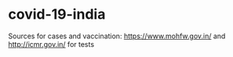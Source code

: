 # covid-19-india

Sources for cases and vaccination: https://www.mohfw.gov.in/ and http://icmr.gov.in/ for tests
